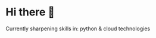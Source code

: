 # Hi there 👋

Currently sharpening skills in: python & cloud technologies
                          
